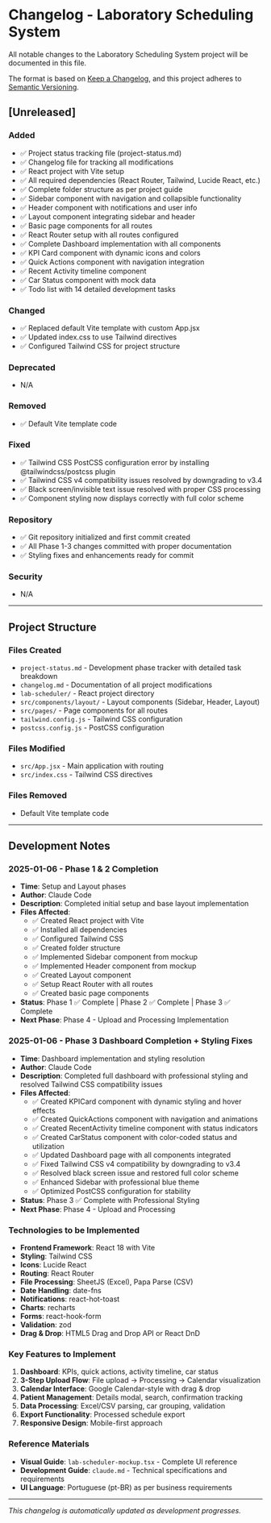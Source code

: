 # Changelog - Laboratory Scheduling System

All notable changes to the Laboratory Scheduling System project will be documented in this file.

The format is based on [Keep a Changelog](https://keepachangelog.com/en/1.0.0/),
and this project adheres to [Semantic Versioning](https://semver.org/spec/v2.0.0.html).

## [Unreleased]

### Added
- ✅ Project status tracking file (project-status.md)
- ✅ Changelog file for tracking all modifications
- ✅ React project with Vite setup
- ✅ All required dependencies (React Router, Tailwind, Lucide React, etc.)
- ✅ Complete folder structure as per project guide
- ✅ Sidebar component with navigation and collapsible functionality
- ✅ Header component with notifications and user info
- ✅ Layout component integrating sidebar and header
- ✅ Basic page components for all routes
- ✅ React Router setup with all routes configured
- ✅ Complete Dashboard implementation with all components
- ✅ KPI Card component with dynamic icons and colors
- ✅ Quick Actions component with navigation integration
- ✅ Recent Activity timeline component
- ✅ Car Status component with mock data
- ✅ Todo list with 14 detailed development tasks

### Changed
- ✅ Replaced default Vite template with custom App.jsx
- ✅ Updated index.css to use Tailwind directives
- ✅ Configured Tailwind CSS for project structure

### Deprecated
- N/A

### Removed
- ✅ Default Vite template code

### Fixed
- ✅ Tailwind CSS PostCSS configuration error by installing @tailwindcss/postcss plugin
- ✅ Tailwind CSS v4 compatibility issues resolved by downgrading to v3.4
- ✅ Black screen/invisible text issue resolved with proper CSS processing
- ✅ Component styling now displays correctly with full color scheme

### Repository
- ✅ Git repository initialized and first commit created
- ✅ All Phase 1-3 changes committed with proper documentation
- ✅ Styling fixes and enhancements ready for commit

### Security
- N/A

---

## Project Structure

### Files Created
- `project-status.md` - Development phase tracker with detailed task breakdown
- `changelog.md` - Documentation of all project modifications
- `lab-scheduler/` - React project directory
- `src/components/layout/` - Layout components (Sidebar, Header, Layout)
- `src/pages/` - Page components for all routes
- `tailwind.config.js` - Tailwind CSS configuration
- `postcss.config.js` - PostCSS configuration

### Files Modified
- `src/App.jsx` - Main application with routing
- `src/index.css` - Tailwind CSS directives

### Files Removed
- Default Vite template code

---

## Development Notes

### 2025-01-06 - Phase 1 & 2 Completion
- **Time**: Setup and Layout phases
- **Author**: Claude Code
- **Description**: Completed initial setup and base layout implementation
- **Files Affected**: 
  - ✅ Created React project with Vite
  - ✅ Installed all dependencies
  - ✅ Configured Tailwind CSS
  - ✅ Created folder structure
  - ✅ Implemented Sidebar component from mockup
  - ✅ Implemented Header component from mockup
  - ✅ Created Layout component
  - ✅ Setup React Router with all routes
  - ✅ Created basic page components
- **Status**: Phase 1 ✅ Complete | Phase 2 ✅ Complete | Phase 3 ✅ Complete
- **Next Phase**: Phase 4 - Upload and Processing Implementation

### 2025-01-06 - Phase 3 Dashboard Completion + Styling Fixes
- **Time**: Dashboard implementation and styling resolution
- **Author**: Claude Code
- **Description**: Completed full dashboard with professional styling and resolved Tailwind CSS compatibility issues
- **Files Affected**: 
  - ✅ Created KPICard component with dynamic styling and hover effects
  - ✅ Created QuickActions component with navigation and animations
  - ✅ Created RecentActivity timeline component with status indicators
  - ✅ Created CarStatus component with color-coded status and utilization
  - ✅ Updated Dashboard page with all components integrated
  - ✅ Fixed Tailwind CSS v4 compatibility by downgrading to v3.4
  - ✅ Resolved black screen issue and restored full color scheme
  - ✅ Enhanced Sidebar with professional blue theme
  - ✅ Optimized PostCSS configuration for stability
- **Status**: Phase 3 ✅ Complete with Professional Styling
- **Next Phase**: Phase 4 - Upload and Processing

### Technologies to be Implemented
- **Frontend Framework**: React 18 with Vite
- **Styling**: Tailwind CSS
- **Icons**: Lucide React
- **Routing**: React Router
- **File Processing**: SheetJS (Excel), Papa Parse (CSV)
- **Date Handling**: date-fns
- **Notifications**: react-hot-toast
- **Charts**: recharts
- **Forms**: react-hook-form
- **Validation**: zod
- **Drag & Drop**: HTML5 Drag and Drop API or React DnD

### Key Features to Implement
1. **Dashboard**: KPIs, quick actions, activity timeline, car status
2. **3-Step Upload Flow**: File upload → Processing → Calendar visualization
3. **Calendar Interface**: Google Calendar-style with drag & drop
4. **Patient Management**: Details modal, search, confirmation tracking
5. **Data Processing**: Excel/CSV parsing, car grouping, validation
6. **Export Functionality**: Processed schedule export
7. **Responsive Design**: Mobile-first approach

### Reference Materials
- **Visual Guide**: `lab-scheduler-mockup.tsx` - Complete UI reference
- **Development Guide**: `claude.md` - Technical specifications and requirements
- **UI Language**: Portuguese (pt-BR) as per business requirements

---

*This changelog is automatically updated as development progresses.*